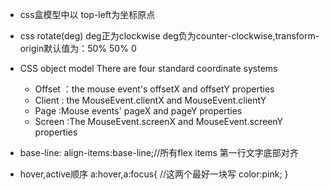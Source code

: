 - css盒模型中以 top-left为坐标原点
- css rotate(deg) deg正为clockwise deg负为counter-clockwise,transform-origin默认值为：50% 50% 0
- CSS object model
There are four standard coordinate systems
    - Offset ：the mouse event's offsetX and offsetY properties
    - Client : the MouseEvent.clientX and MouseEvent.clientY
    - Page :Mouse events' pageX and pageY properties 
    - Screen :The MouseEvent.screenX and MouseEvent.screenY properties 

- base-line: align-items:base-line;//所有flex items 第一行文字底部对齐

- hover,active顺序
a:hover,a:focus{
    //这两个最好一块写
    color:pink;
}